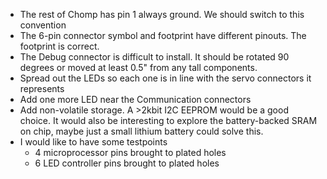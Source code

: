 * The rest of Chomp has pin 1 always ground. We should switch to this convention
* The 6-pin connector symbol and footprint have different pinouts. The footprint
    is correct.
* The Debug connector is difficult to install. It should be rotated 90 degrees
    or moved at least 0.5" from any tall components.
* Spread out the LEDs so each one is in line with the servo connectors it
    represents
* Add one more LED near the Communication connectors
* Add non-volatile storage. A >2kbit I2C EEPROM would be a good choice. It would
    also be interesting to explore the battery-backed SRAM on chip, maybe just a
    small lithium battery could solve this.
* I would like to have some testpoints
    * 4 microprocessor pins brought to plated holes
    * 6 LED controller pins brought to plated holes
